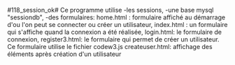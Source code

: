 #118_session_ok#
Ce programme utilise 
-les sessions, 
-une base mysql "sessiondb", 
-des formulaires:
home.html : formulaire affiché au démarrage d'ou l'on peut se connecter ou créer un utilisateur,
index.html : un formulaire qui s'affiche quand la connexion a été réalisée,
login.html: le formulaire de connexion,
register3.html: le formulaire qui permet de créer un utilisateur. Ce formulaire utilise le fichier codew3.js
createuser.html: affichage des éléments après création d'un utilisateur